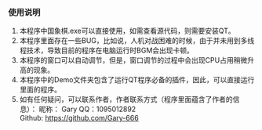 ### 使用说明
1. 本程序中国象棋.exe可以直接使用，如需查看源代码，则需要安装QT。
2. 本程序里面存在一些BUG，比如说，人机对战困难的时候，由于并未用到多线程技术，导致目前的程序在电脑运行时BGM会出现卡顿。
3. 本程序的窗口可以自动调节，但是，窗口调节的过程中会出现CPU占用稍微升高的现象。
4. 本程序中的Demo文件夹包含了运行QT程序必备的插件，因此，可以直接运行里面的程序。
5. 如有任何疑问，可以联系作者，作者联系方式（程序里面蕴含了作者的信息）：
                                    昵称： Gary
                                     QQ：1095012892  
                                   Github: https://github.com/Gary-666
